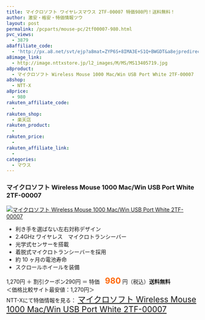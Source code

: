 ```yaml
---
title: マイクロソフト ワイヤレスマウス 2TF-00007 特価980円！送料無料！
author: 激安・格安・特価情報ツウ
layout: post
permalink: /pcparts/mouse-pc/2tf00007-980.html
pvc_views:
  - 3879
a8affiliate_code:
  - 'http://px.a8.net/svt/ejp?a8mat=ZYP6S+8IMA3E+S1Q+BWGDT&a8ejpredirect=http://nttxstore.jp/_II_MS13405719'
a8image_link:
  - http://image.nttxstore.jp/l2_images/M/MS/MS13405719.jpg
a8product:
  - マイクロソフト Wireless Mouse 1000 Mac/Win USB Port White 2TF-00007
a8shop:
  - NTT-X
a8price:
  - 980
rakuten_affiliate_code:
  - 
rakuten_shop:
  - 楽天店
rakuten_product:
  - 
rakuten_price:
  - 
rakuten_affiliate_link:
  - 
categories:
  - マウス
---
```

### マイクロソフト Wireless Mouse 1000 Mac/Win USB Port White 2TF-00007

<div class="img-bg2 img_L">
  <a title="マイクロソフト Wireless Mouse 1000 Mac/Win USB Port White 2TF-00007" href="http://px.a8.net/svt/ejp?a8mat=ZYP6S+8IMA3E+S1Q+BWGDT&a8ejpredirect=http://nttxstore.jp/_II_MS13405719" target="_blank"><img src="http://i1.wp.com/image.nttxstore.jp/l2_images/M/MS/MS13405719.jpg?resize=120%2C120" border="0" alt="マイクロソフト Wireless Mouse 1000 Mac/Win USB Port White 2TF-00007" style="border: 0pt none;" data-recalc-dims="1" /></a>
</div>

<!--more-->

  * 利き手を選ばない左右対称デザイン
  * 2.4GHz ワイヤレス　マイクロトランシーバー
  * 光学式センサーを搭載
  * 着脱式マイクロトランシーバーを採用
  * 約 10 ヶ月の電池寿命
  * スクロールホイールを装備

1,270円 ＋ 割引クーポン290円 ＝ 特価　<span style="color: #ff6600; font-size: 150%;"><strong>980</strong></span> 円（税込）**送料無料**  
＜価格比較サイト最安値：1,270円＞  
NTT-Xにて特価情報を見る： <span style="font-size: 150%;"><a href="http://px.a8.net/svt/ejp?a8mat=ZYP6S+8IMA3E+S1Q+BWGDT&a8ejpredirect=http://nttxstore.jp/_II_MS13405719" target="_blank">マイクロソフト Wireless Mouse 1000 Mac/Win USB Port White 2TF-00007</a></span>